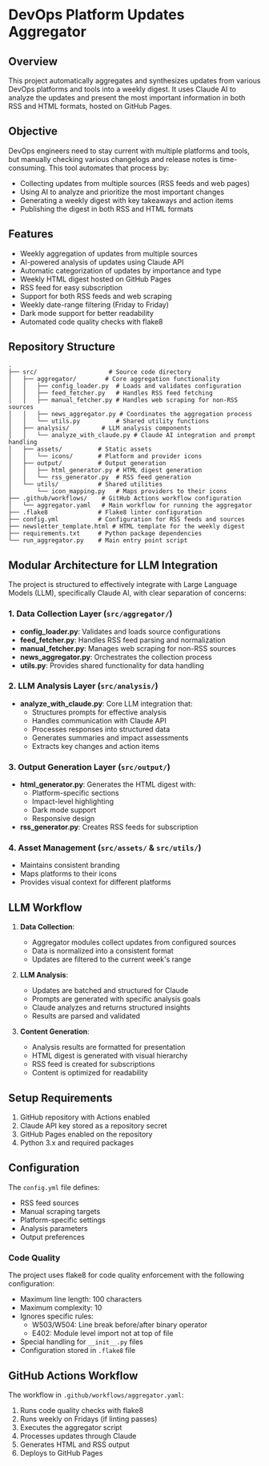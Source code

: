# DevOps Platform Updates Aggregator

## Overview
This project automatically aggregates and synthesizes updates from various DevOps platforms and tools into a weekly digest. It uses Claude AI to analyze the updates and present the most important information in both RSS and HTML formats, hosted on GitHub Pages.

## Objective
DevOps engineers need to stay current with multiple platforms and tools, but manually checking various changelogs and release notes is time-consuming. This tool automates that process by:
- Collecting updates from multiple sources (RSS feeds and web pages)
- Using AI to analyze and prioritize the most important changes
- Generating a weekly digest with key takeaways and action items
- Publishing the digest in both RSS and HTML formats

## Features
- Weekly aggregation of updates from multiple sources
- AI-powered analysis of updates using Claude API
- Automatic categorization of updates by importance and type
- Weekly HTML digest hosted on GitHub Pages
- RSS feed for easy subscription
- Support for both RSS feeds and web scraping
- Weekly date-range filtering (Friday to Friday)
- Dark mode support for better readability
- Automated code quality checks with flake8

## Repository Structure
```
.
├── src/                    # Source code directory
│   ├── aggregator/        # Core aggregation functionality
│   │   ├── config_loader.py  # Loads and validates configuration
│   │   ├── feed_fetcher.py   # Handles RSS feed fetching
│   │   ├── manual_fetcher.py # Handles web scraping for non-RSS sources
│   │   ├── news_aggregator.py # Coordinates the aggregation process
│   │   └── utils.py          # Shared utility functions
│   ├── analysis/         # LLM analysis components
│   │   └── analyze_with_claude.py # Claude AI integration and prompt handling
│   ├── assets/          # Static assets
│   │   └── icons/       # Platform and provider icons
│   ├── output/          # Output generation
│   │   ├── html_generator.py # HTML digest generation
│   │   └── rss_generator.py  # RSS feed generation
│   └── utils/           # Shared utilities
│       └── icon_mapping.py   # Maps providers to their icons
├── .github/workflows/    # GitHub Actions workflow configuration
│   └── aggregator.yaml   # Main workflow for running the aggregator
├── .flake8              # Flake8 linter configuration
├── config.yml           # Configuration for RSS feeds and sources
├── newsletter_template.html # HTML template for the weekly digest
├── requirements.txt     # Python package dependencies
└── run_aggregator.py    # Main entry point script
```

## Modular Architecture for LLM Integration

The project is structured to effectively integrate with Large Language Models (LLM), specifically Claude AI, with clear separation of concerns:

### 1. Data Collection Layer (`src/aggregator/`)
- **config_loader.py**: Validates and loads source configurations
- **feed_fetcher.py**: Handles RSS feed parsing and normalization
- **manual_fetcher.py**: Manages web scraping for non-RSS sources
- **news_aggregator.py**: Orchestrates the collection process
- **utils.py**: Provides shared functionality for data handling

### 2. LLM Analysis Layer (`src/analysis/`)
- **analyze_with_claude.py**: Core LLM integration that:
  - Structures prompts for effective analysis
  - Handles communication with Claude API
  - Processes responses into structured data
  - Generates summaries and impact assessments
  - Extracts key changes and action items

### 3. Output Generation Layer (`src/output/`)
- **html_generator.py**: Generates the HTML digest with:
  - Platform-specific sections
  - Impact-level highlighting
  - Dark mode support
  - Responsive design
- **rss_generator.py**: Creates RSS feeds for subscription

### 4. Asset Management (`src/assets/` & `src/utils/`)
- Maintains consistent branding
- Maps platforms to their icons
- Provides visual context for different platforms

## LLM Workflow
1. **Data Collection**:
   - Aggregator modules collect updates from configured sources
   - Data is normalized into a consistent format
   - Updates are filtered to the current week's range

2. **LLM Analysis**:
   - Updates are batched and structured for Claude
   - Prompts are generated with specific analysis goals
   - Claude analyzes and returns structured insights
   - Results are parsed and validated

3. **Content Generation**:
   - Analysis results are formatted for presentation
   - HTML digest is generated with visual hierarchy
   - RSS feed is created for subscriptions
   - Content is optimized for readability

## Setup Requirements
1. GitHub repository with Actions enabled
2. Claude API key stored as a repository secret
3. GitHub Pages enabled on the repository
4. Python 3.x and required packages

## Configuration
The `config.yml` file defines:
- RSS feed sources
- Manual scraping targets
- Platform-specific settings
- Analysis parameters
- Output preferences

### Code Quality
The project uses flake8 for code quality enforcement with the following configuration:
- Maximum line length: 100 characters
- Maximum complexity: 10
- Ignores specific rules:
  - W503/W504: Line break before/after binary operator
  - E402: Module level import not at top of file
- Special handling for `__init__.py` files
- Configuration stored in `.flake8` file

## GitHub Actions Workflow
The workflow in `.github/workflows/aggregator.yaml`:
1. Runs code quality checks with flake8
2. Runs weekly on Fridays (if linting passes)
3. Executes the aggregator script
4. Processes updates through Claude
5. Generates HTML and RSS output
6. Deploys to GitHub Pages
